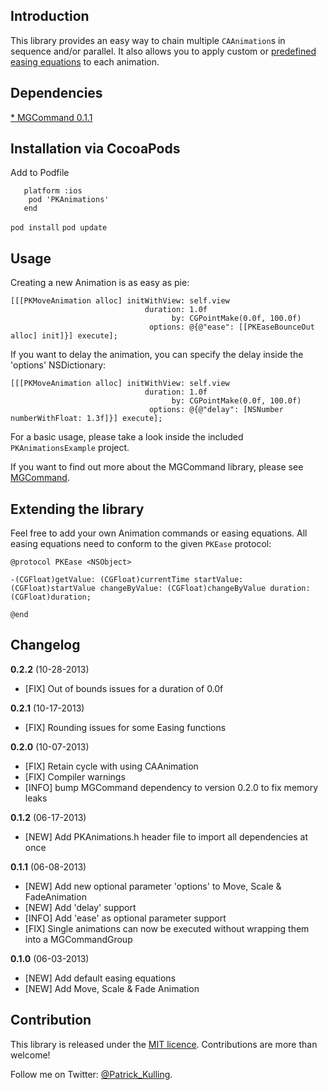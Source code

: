 ## Introduction

This library provides an easy way to chain multiple `CAAnimation`s in sequence and/or parallel.
It also allows you to apply custom or [predefined easing equations](http://easings.net/) to each animation.

## Dependencies
[* MGCommand 0.1.1](https://github.com/MattesGroeger/MGCommand)

## Installation via CocoaPods
Add to Podfile

```
   platform :ios
    pod 'PKAnimations'
   end
```

`pod install`
`pod update`

## Usage
Creating a new Animation is as easy as pie:

```obj-c
[[[PKMoveAnimation alloc] initWithView: self.view
                              duration: 1.0f
                                    by: CGPointMake(0.0f, 100.0f)
                               options: @{@"ease": [[PKEaseBounceOut alloc] init]}] execute];
```

If you want to delay the animation, you can specify the delay inside the 'options' NSDictionary:

```obj-c
[[[PKMoveAnimation alloc] initWithView: self.view
                              duration: 1.0f
                                    by: CGPointMake(0.0f, 100.0f)
                               options: @{@"delay": [NSNumber numberWithFloat: 1.3f]}] execute];
```

For a basic usage, please take a look inside the included `PKAnimationsExample` project.

If you want to find out more about the MGCommand library, please see [MGCommand](https://github.com/MattesGroeger/MGCommand).

## Extending the library
Feel free to add your own Animation commands or easing equations.
All easing equations need to conform to the given `PKEase` protocol:

```obj-c
@protocol PKEase <NSObject>

-(CGFloat)getValue: (CGFloat)currentTime startValue: (CGFloat)startValue changeByValue: (CGFloat)changeByValue duration:(CGFloat)duration;

@end
```

## Changelog

**0.2.2** (10-28-2013)

* [FIX] Out of bounds issues for a duration of 0.0f

**0.2.1** (10-17-2013)

* [FIX] Rounding issues for some Easing functions

**0.2.0** (10-07-2013)

* [FIX] Retain cycle with using CAAnimation
* [FIX] Compiler warnings
* [INFO] bump MGCommand dependency to version 0.2.0 to fix memory leaks

**0.1.2** (06-17-2013)

* [NEW] Add PKAnimations.h header file to import all dependencies at once

**0.1.1** (06-08-2013)

* [NEW] Add new optional parameter 'options' to Move, Scale & FadeAnimation
* [NEW] Add 'delay' support
* [INFO] Add 'ease' as optional parameter support
* [FIX] Single animations can now be executed without wrapping them into a MGCommandGroup

**0.1.0** (06-03-2013)

* [NEW] Add default easing equations
* [NEW] Add Move, Scale & Fade Animation

## Contribution

This library is released under the [MIT licence](http://opensource.org/licenses/MIT). Contributions are more than welcome!

Follow me on Twitter: [@Patrick_Kulling](https://twitter.com/Patrick_Kulling).
